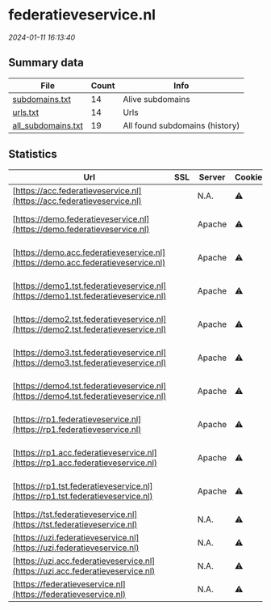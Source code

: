 # federatieveservice.nl
*2024-01-11 16:13:40*
## Summary data
| File       | Count | Info |
|------------|-------|------|
|[subdomains.txt](/data/federatieveservice.nl/subdomains.txt)|14|Alive subdomains|
|[urls.txt](/data/federatieveservice.nl/urls.txt)|14|Urls|
|[all_subdomains.txt](/data/federatieveservice.nl/all_subdomains.txt)|19|All found subdomains (history)|
## Statistics
| Url | SSL | Server | Cookie | HSTS | CSP | XFO | XXP | RP | Tech |Title |
|------------|-------|------|------|------|------|------|------|------|------|------|
|[https://acc.federatieveservice.nl](https://acc.federatieveservice.nl)| |N.A.|:warning: |:white_check_mark: |:white_check_mark: |:white_check_mark: |:white_check_mark: |HSTS|[organization_fr...|
|[https://demo.federatieveservice.nl](https://demo.federatieveservice.nl)| |Apache|:warning: |:white_check_mark: |:white_check_mark: | |:white_check_mark: |Apache HTTP Serv...|A-Select Filter...|
|[https://demo.acc.federatieveservice.nl](https://demo.acc.federatieveservice.nl)| |Apache|:warning: |:white_check_mark: |:white_check_mark: | |:white_check_mark: |Apache HTTP Serv...|A-Select Filter...|
|[https://demo1.tst.federatieveservice.nl](https://demo1.tst.federatieveservice.nl)| |Apache|:warning: |:white_check_mark: |:white_check_mark: | |:white_check_mark: |Apache HTTP Serv...|A-Select Filter...|
|[https://demo2.tst.federatieveservice.nl](https://demo2.tst.federatieveservice.nl)| |Apache|:warning: |:white_check_mark: |:white_check_mark: | |:white_check_mark: |Apache HTTP Serv...|A-Select Filter...|
|[https://demo3.tst.federatieveservice.nl](https://demo3.tst.federatieveservice.nl)| |Apache|:warning: |:white_check_mark: |:white_check_mark: | |:white_check_mark: |Apache HTTP Serv...|A-Select Filter...|
|[https://demo4.tst.federatieveservice.nl](https://demo4.tst.federatieveservice.nl)| |Apache|:warning: |:white_check_mark: |:white_check_mark: | |:white_check_mark: |Apache HTTP Serv...|A-Select Filter...|
|[https://rp1.federatieveservice.nl](https://rp1.federatieveservice.nl)| |Apache|:warning: |:white_check_mark: |:white_check_mark: | |:white_check_mark: |Apache HTTP Serv...||
|[https://rp1.acc.federatieveservice.nl](https://rp1.acc.federatieveservice.nl)| |Apache|:warning: |:white_check_mark: |:white_check_mark: | |:white_check_mark: |Apache HTTP Serv...||
|[https://rp1.tst.federatieveservice.nl](https://rp1.tst.federatieveservice.nl)| |Apache|:warning: |:white_check_mark: |:white_check_mark: | |:white_check_mark: |Apache HTTP Serv...||
|[https://tst.federatieveservice.nl](https://tst.federatieveservice.nl)| |N.A.|:warning: |:white_check_mark: |:white_check_mark: |:white_check_mark: |:white_check_mark: |HSTS|[organization_fr...|
|[https://uzi.federatieveservice.nl](https://uzi.federatieveservice.nl)| |N.A.|:warning: |:white_check_mark: |:white_check_mark: |:white_check_mark: |:white_check_mark: |HSTS|[organization_fr...|
|[https://uzi.acc.federatieveservice.nl](https://uzi.acc.federatieveservice.nl)| |N.A.|:warning: |:white_check_mark: |:white_check_mark: |:white_check_mark: |:white_check_mark: |HSTS|[organization_fr...|
|[https://federatieveservice.nl](https://federatieveservice.nl)| |N.A.|:warning: |:white_check_mark: |:white_check_mark: |:white_check_mark: |:white_check_mark: |HSTS|[organization_fr...|